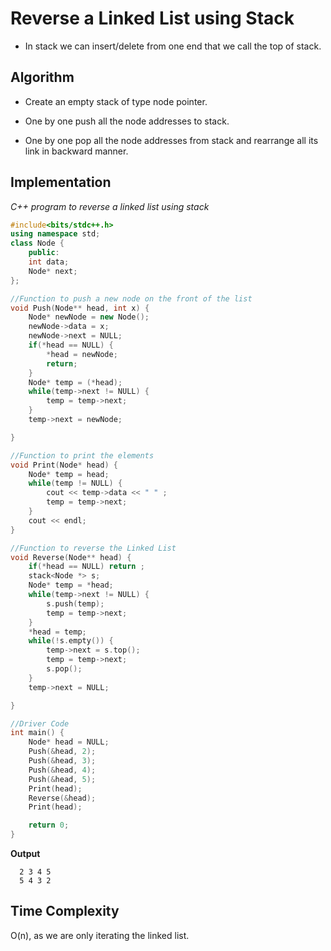 
# Reverse a Linked List using Stack

* In stack we can insert/delete from one end that we call the top of stack.

## Algorithm

* Create an empty stack of type node pointer.

* One by one push all the node addresses to stack.

* One by one pop all the node addresses from stack and rearrange all its link in backward manner.

## Implementation

_C++ program to reverse a linked list using stack_

```cpp
#include<bits/stdc++.h>
using namespace std;
class Node {
	public:
	int data;
	Node* next;
};

//Function to push a new node on the front of the list
void Push(Node** head, int x) {
	Node* newNode = new Node();
	newNode->data = x;
	newNode->next = NULL;
	if(*head == NULL) {
		*head = newNode;
		return;
	}
	Node* temp = (*head);
	while(temp->next != NULL) {
		temp = temp->next;
	}
	temp->next = newNode;

}

//Function to print the elements
void Print(Node* head) {
	Node* temp = head;
	while(temp != NULL) {
		cout << temp->data << " " ;
		temp = temp->next;
	}
	cout << endl;
}

//Function to reverse the Linked List
void Reverse(Node** head) {
	if(*head == NULL) return ;
	stack<Node *> s;
	Node* temp = *head;
	while(temp->next != NULL) {
		s.push(temp);
		temp = temp->next;
	}
	*head = temp;
	while(!s.empty()) {
		temp->next = s.top();
		temp = temp->next;
		s.pop();
	}
	temp->next = NULL;

}

//Driver Code
int main() {
	Node* head = NULL;
	Push(&head, 2);
	Push(&head, 3);
	Push(&head, 4);
	Push(&head, 5);
	Print(head);
	Reverse(&head);
	Print(head);

	return 0;
}

```

 **Output**

      2 3 4 5
      5 4 3 2


## Time Complexity

O(n), as we are only iterating the linked list.
